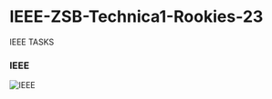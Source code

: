 # IEEE-ZSB-Technica1-Rookies-23
IEEE TASKS
### IEEE
![IEEE](https://raw.github.com/steven2358/vectorlogos/master/logos/ieee_logo_light.png)
